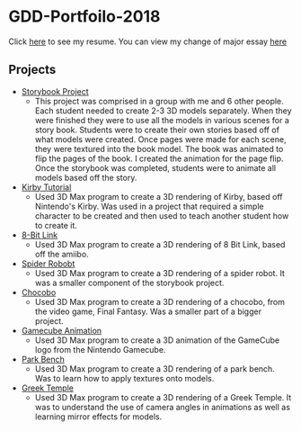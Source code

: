 # GDD-Portfoilo-2018
Click [here](https://github.com/kst4052/GDD-Portfoilo-2018/blob/master/Kaitlyn%20Tran%20Resume%202018.pdf) to see my resume.
You can view my change of major essay [here](https://github.com/kst4052/GDD-Portfoilo-2018/blob/master/Change%20of%20major%20essay.pdf)

## Projects
* [Storybook Project](https://github.com/kst4052/Storybook-Project)
  * This project was comprised in a group with me and 6 other people. Each student needed to create 2-3 3D models separately. When they were finished they were to use all the models in various scenes for a story book. Students were to create their own stories based off of what models were created. Once pages were made for each scene, they were textured into the book model. The book was animated to flip the pages of the book. I created the animation for the page flip. Once the storybook was completed, students were to animate all models based off the story. 
* [Kirby Tutorial](https://github.com/kst4052/Kirby-Tutorial-)
  * Used 3D Max program to create a 3D rendering of Kirby, based off Nintendo's Kirby. Was used in a project that required a simple character to be created and then used to teach another student how to create it. 
* [8-Bit Link](https://github.com/kst4052/8-Bit-Link)
  * Used 3D Max program to create a 3D rendering of 8 Bit Link, based off the amiibo.
* [Spider Robobt](https://github.com/kst4052/Spider-Robot)
  * Used 3D Max program to create a 3D rendering of a spider robot. It was a smaller component of the storybook project.  
* [Chocobo](https://github.com/kst4052/Chocobo)
  * Used 3D Max program to create a 3D rendering of a chocobo, from the video game, Final Fantasy. Was a smaller part of a bigger project. 
* [Gamecube Animation](https://github.com/kst4052/GameCube-)
  * Used 3D Max program to create a 3D animation of the GameCube logo from the Nintendo Gamecube. 
* [Park Bench](https://github.com/kst4052/Park-Bench)
  * Used 3D Max program to create a 3D rendering of a park bench. Was to learn how to apply textures onto models. 
* [Greek Temple](https://github.com/kst4052/Greek-Temple)
  * Used 3D Max program to create a 3D rendering of a Greek Temple. It was to understand the use of camera angles in animations as well as learning mirror effects for models. 
